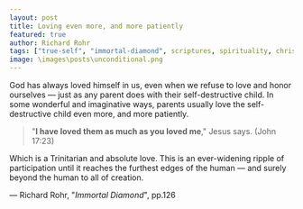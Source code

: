 ```yaml
---
layout: post
title: Loving even more, and more patiently
featured: true
author: Richard Rohr
tags: ["true-self", "immortal-diamond", scriptures, spirituality, christrianity, hinduism, islam, christianism, judaism, catholicism, evangelicalism, faith, God]
image: \images\posts\unconditional.png
---
```


God has always loved himself in us, even when we refuse to love and honor ourselves ― just as any parent does with their self-destructive child. In some wonderful and imaginative ways, parents usually love the self-destructive child even more, and more patiently.

>"**I have loved them as much as you loved me**," Jesus says. 
(John 17:23)

Which is a Trinitarian and absolute love. This is an ever-widening ripple of participation until it reaches the furthest edges of the human ― and surely beyond the human to all of creation. 

― Richard Rohr, "_Immortal Diamond_", pp.126
